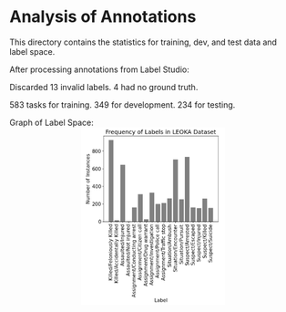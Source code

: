 # Analysis of Annotations

This directory contains the statistics for training, dev, and test data and label space.

After processing annotations from Label Studio:

Discarded 13 invalid labels.
4 had no ground truth.

583 tasks for training.
349 for development.
234 for testing.

Graph of Label Space:
<img src="labels.png" alt="A graph of labels for the multi-label classification task and the number of instances for each class" width="400" style="display: block; margin-left: auto; margin-right: auto; width: 50%;"/>
